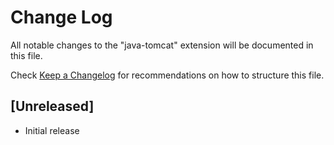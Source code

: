 # Change Log
All notable changes to the "java-tomcat" extension will be documented in this file.

Check [Keep a Changelog](http://keepachangelog.com/) for recommendations on how to structure this file.

## [Unreleased]
- Initial release
